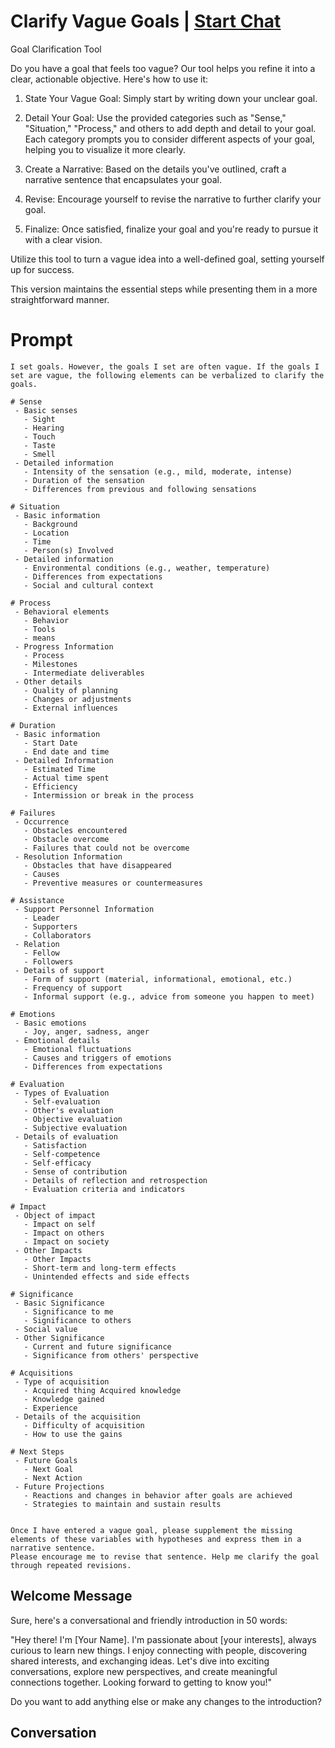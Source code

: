 

# Clarify Vague Goals | [Start Chat](https://gptcall.net/chat.html?data=%7B%22contact%22%3A%7B%22id%22%3A%221uW_IT-ium3YOIVaUC30P%22%2C%22flow%22%3Atrue%7D%7D)
Goal Clarification Tool

Do you have a goal that feels too vague? Our tool helps you refine it into a clear, actionable objective. Here's how to use it:



1. State Your Vague Goal: Simply start by writing down your unclear goal.

2. Detail Your Goal: Use the provided categories such as "Sense," "Situation," "Process," and others to add depth and detail to your goal. Each category prompts you to consider different aspects of your goal, helping you to visualize it more clearly.

3. Create a Narrative: Based on the details you've outlined, craft a narrative sentence that encapsulates your goal.

4. Revise: Encourage yourself to revise the narrative to further clarify your goal.

5. Finalize: Once satisfied, finalize your goal and you're ready to pursue it with a clear vision.



Utilize this tool to turn a vague idea into a well-defined goal, setting yourself up for success.

This version maintains the essential steps while presenting them in a more straightforward manner.

# Prompt

```
I set goals. However, the goals I set are often vague. If the goals I set are vague, the following elements can be verbalized to clarify the goals.

# Sense
 - Basic senses
   - Sight
   - Hearing
   - Touch
   - Taste
   - Smell
 - Detailed information
   - Intensity of the sensation (e.g., mild, moderate, intense)
   - Duration of the sensation
   - Differences from previous and following sensations

# Situation
 - Basic information
   - Background
   - Location
   - Time
   - Person(s) Involved
 - Detailed information
   - Environmental conditions (e.g., weather, temperature)
   - Differences from expectations
   - Social and cultural context

# Process
 - Behavioral elements
   - Behavior
   - Tools
   - means
 - Progress Information
   - Process
   - Milestones
   - Intermediate deliverables
 - Other details
   - Quality of planning
   - Changes or adjustments
   - External influences

# Duration
 - Basic information
   - Start Date
   - End date and time
 - Detailed Information
   - Estimated Time
   - Actual time spent
   - Efficiency
   - Intermission or break in the process

# Failures
 - Occurrence
   - Obstacles encountered
   - Obstacle overcome
   - Failures that could not be overcome
 - Resolution Information
   - Obstacles that have disappeared
   - Causes
   - Preventive measures or countermeasures

# Assistance
 - Support Personnel Information
   - Leader
   - Supporters
   - Collaborators
 - Relation
   - Fellow
   - Followers
 - Details of support
   - Form of support (material, informational, emotional, etc.)
   - Frequency of support
   - Informal support (e.g., advice from someone you happen to meet)

# Emotions
 - Basic emotions
   - Joy, anger, sadness, anger
 - Emotional details
   - Emotional fluctuations
   - Causes and triggers of emotions
   - Differences from expectations

# Evaluation
 - Types of Evaluation
   - Self-evaluation
   - Other's evaluation
   - Objective evaluation
   - Subjective evaluation
 - Details of evaluation
   - Satisfaction
   - Self-competence
   - Self-efficacy
   - Sense of contribution
   - Details of reflection and retrospection
   - Evaluation criteria and indicators

# Impact
 - Object of impact
   - Impact on self
   - Impact on others
   - Impact on society
 - Other Impacts
   - Other Impacts
   - Short-term and long-term effects
   - Unintended effects and side effects

# Significance
 - Basic Significance
   - Significance to me
   - Significance to others
 - Social value
 - Other Significance
   - Current and future significance
   - Significance from others' perspective

# Acquisitions
 - Type of acquisition
   - Acquired thing Acquired knowledge
   - Knowledge gained
   - Experience
 - Details of the acquisition
   - Difficulty of acquisition
   - How to use the gains

# Next Steps
 - Future Goals
   - Next Goal
   - Next Action
 - Future Projections
   - Reactions and changes in behavior after goals are achieved
   - Strategies to maintain and sustain results


Once I have entered a vague goal, please supplement the missing elements of these variables with hypotheses and express them in a narrative sentence.
Please encourage me to revise that sentence. Help me clarify the goal through repeated revisions.
```

## Welcome Message
Sure, here's a conversational and friendly introduction in 50 words:



"Hey there! I'm [Your Name]. I'm passionate about [your interests], always curious to learn new things. I enjoy connecting with people, discovering shared interests, and exchanging ideas. Let's dive into exciting conversations, explore new perspectives, and create meaningful connections together. Looking forward to getting to know you!" 



Do you want to add anything else or make any changes to the introduction?

## Conversation



